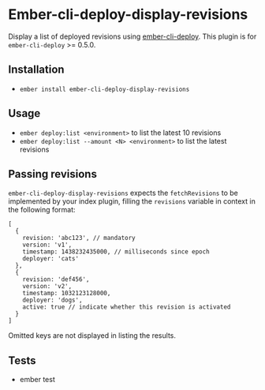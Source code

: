 # Ember-cli-deploy-display-revisions

Display a list of deployed revisions using [ember-cli-deploy](https://github.com/ember-cli/ember-cli-deploy). This plugin is for `ember-cli-deploy` >= 0.5.0.

## Installation

* `ember install ember-cli-deploy-display-revisions`

## Usage

* `ember deploy:list <environment>` to list the latest 10 revisions
* `ember deploy:list --amount <N> <environment>` to list the latest <N> revisions

## Passing revisions

`ember-cli-deploy-display-revisions` expects the `fetchRevisions` to be implemented by your index plugin, filling the `revisions` variable in context in the following format:

```
[
  {
    revision: 'abc123', // mandatory
    version: 'v1',
    timestamp: 1438232435000, // milliseconds since epoch
    deployer: 'cats'
  },
  {
    revision: 'def456',
    version: 'v2',
    timestamp: 1032123128000,
    deployer: 'dogs',
    active: true // indicate whether this revision is activated
  }
]
```

Omitted keys are not displayed in listing the results.

## Tests

* ember test
